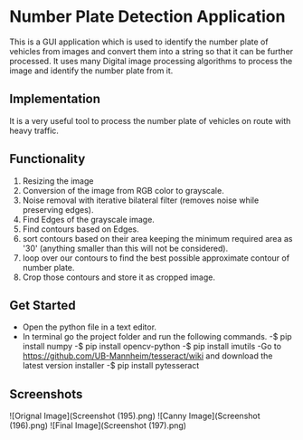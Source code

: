 # Number Plate Detection Application
This is a GUI application which is used to identify the number plate of vehicles from images and convert them into a string so that it can be further processed.
It uses many Digital image processing algorithms to process the image and identify the number plate from it.

## Implementation
It is a very useful tool to process the number plate of vehicles on route with heavy traffic.

## Functionality
1. Resizing the image
2. Conversion of the image from RGB color to grayscale.
3. Noise removal with iterative bilateral filter (removes noise while preserving edges).
4. Find Edges of the grayscale image.
5. Find contours based on Edges.
6. sort contours based on their area keeping the minimum required area as '30' (anything smaller than this will not be considered).
7. loop over our contours to find the best possible approximate contour of number plate.
8. Crop those contours and store it as cropped image.

## Get Started
* Open the python file in a text editor.
* In terminal go the project folder and run the following commands.
   -$ pip install numpy
   -$ pip install opencv-python
   -$ pip install imutils
   -Go to https://github.com/UB-Mannheim/tesseract/wiki and download the latest version installer
   -$ pip install pytesseract

## Screenshots
![Orignal Image](Screenshot (195).png)
![Canny Image](Screenshot (196).png)
![Final Image](Screenshot (197).png)
